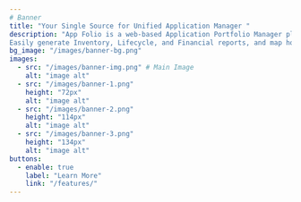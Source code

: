 ```yaml
---
# Banner
title: "Your Single Source for Unified Application Manager "
description: "App Folio is a web-based Application Portfolio Manager platform that helps enterprises manage their software assets, compliance, and lifecycle in one place.
Easily generate Inventory, Lifecycle, and Financial reports, and map how applications interact with datasets and departments. App Folio provides full visibility into your tech stack — enabling smarter decisions, reducing redundancy, and improving compliance."
bg_image: "/images/banner-bg.png"
images:
  - src: "/images/banner-img.png" # Main Image
    alt: "image alt"
  - src: "/images/banner-1.png"
    height: "72px"
    alt: "image alt"
  - src: "/images/banner-2.png"
    height: "114px"
    alt: "image alt"
  - src: "/images/banner-3.png"
    height: "134px"
    alt: "image alt"
buttons:
  - enable: true
    label: "Learn More"
    link: "/features/"
---
```

